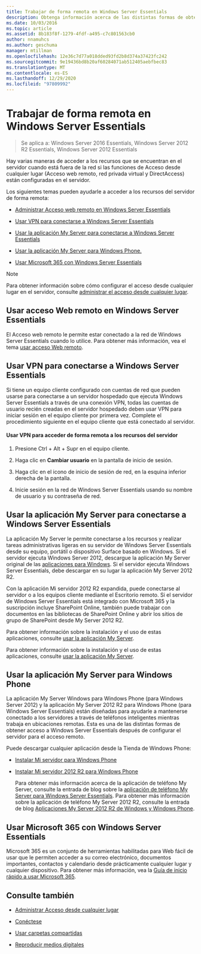 ```yaml
---
title: Trabajar de forma remota en Windows Server Essentials
description: Obtenga información acerca de las distintas formas de obtener acceso a los recursos que se encuentran en el servidor cuando está fuera de la red.
ms.date: 10/03/2016
ms.topic: article
ms.assetid: 8b183f8f-1279-4fdf-a495-c7c801563cb0
author: nnamuhcs
ms.author: geschuma
manager: mtillman
ms.openlocfilehash: 12e36c7d77a018dded93fd2b8d374a37423fc242
ms.sourcegitcommit: 9e19436bd8b20af60284071ab512405aebfbec83
ms.translationtype: MT
ms.contentlocale: es-ES
ms.lasthandoff: 12/29/2020
ms.locfileid: "97809992"
---
```

# <a name="work-remotely-in-windows-server-essentials"></a>Trabajar de forma remota en Windows Server Essentials

>Se aplica a: Windows Server 2016 Essentials, Windows Server 2012 R2 Essentials, Windows Server 2012 Essentials

 Hay varias maneras de acceder a los recursos que se encuentran en el servidor cuando está fuera de la red si las funciones de Acceso desde cualquier lugar (Acceso web remoto, red privada virtual y DirectAccess) están configuradas en el servidor.

 Los siguientes temas pueden ayudarle a acceder a los recursos del servidor de forma remota:


-   [Administrar Acceso web remoto en Windows Server Essentials](Work-Remotely-in-Windows-Server-Essentials.md#BKMA_RWA)

-   [Usar VPN para conectarse a Windows Server Essentials](Work-Remotely-in-Windows-Server-Essentials.md#BKMK_3)

-   [Usar la aplicación My Server para conectarse a Windows Server Essentials](Work-Remotely-in-Windows-Server-Essentials.md#BKMK_App)

-   [Usar la aplicación My Server para Windows Phone.](Work-Remotely-in-Windows-Server-Essentials.md#BKMK_2)

-   [Usar Microsoft 365 con Windows Server Essentials](Work-Remotely-in-Windows-Server-Essentials.md#BKMK_O365)

> [!NOTE]
>  Para obtener información sobre cómo configurar el acceso desde cualquier lugar en el servidor, consulte [administrar el acceso desde cualquier lugar](../manage/Manage-Anywhere-Access-in-Windows-Server-Essentials.md).

##  <a name="use-remote-web-access-in-windows-server-essentials"></a><a name="BKMA_RWA"></a> Usar acceso Web remoto en Windows Server Essentials

 El Acceso web remoto le permite estar conectado a la red de Windows Server Essentials cuando lo utilice. Para obtener más información, vea el tema [usar acceso Web remoto](Use-Remote-Web-Access-in-Windows-Server-Essentials.md).


##  <a name="use-vpn-to-connect-to-windows-server-essentials"></a><a name="BKMK_3"></a> Usar VPN para conectarse a Windows Server Essentials
 Si tiene un equipo cliente configurado con cuentas de red que pueden usarse para conectarse a un servidor hospedado que ejecuta Windows Server Essentials a través de una conexión VPN, todas las cuentas de usuario recién creadas en el servidor hospedado deben usar VPN para iniciar sesión en el equipo cliente por primera vez. Complete el procedimiento siguiente en el equipo cliente que está conectado al servidor.

#### <a name="to-use-vpn-to-remotely-access-server-resources"></a>Usar VPN para acceder de forma remota a los recursos del servidor

1.  Presione Ctrl + Alt + Supr en el equipo cliente.

2.  Haga clic en **Cambiar usuario** en la pantalla de inicio de sesión.

3.  Haga clic en el icono de inicio de sesión de red, en la esquina inferior derecha de la pantalla.

4.  Inicie sesión en la red de Windows Server Essentials usando su nombre de usuario y su contraseña de red.

##  <a name="use-the-my-server-app-to-connect-to-windows-server-essentials"></a><a name="BKMK_App"></a> Usar la aplicación My Server para conectarse a Windows Server Essentials
 La aplicación My Server le permite conectarse a los recursos y realizar tareas administrativas ligeras en su servidor de Windows Server Essentials desde su equipo, portátil o dispositivo Surface basado en Windows. Si el servidor ejecuta Windows Server 2012, descargue la aplicación My Server original de las [aplicaciones para Windows](https://windows.microsoft.com/windows-8/apps). Si el servidor ejecuta Windows Server Essentials, debe descargar en su lugar la aplicación My Server 2012 R2.

 Con la aplicación Mi servidor 2012 R2 expandida, puede conectarse al servidor o a los equipos cliente mediante el Escritorio remoto. Si el servidor de Windows Server Essentials está integrado con Microsoft 365 y la suscripción incluye SharePoint Online, también puede trabajar con documentos en las bibliotecas de SharePoint Online y abrir los sitios de grupo de SharePoint desde My Server 2012 R2.


 Para obtener información sobre la instalación y el uso de estas aplicaciones, consulte [usar la aplicación My Server](Use-the-My-Server-App-to-Connect-to-Windows-Server-Essentials.md).

 Para obtener información sobre la instalación y el uso de estas aplicaciones, consulte [usar la aplicación My Server](../use/Use-the-My-Server-App-to-Connect-to-Windows-Server-Essentials.md).


##  <a name="use-the-my-server-app-for-windows-phone"></a><a name="BKMK_2"></a> Usar la aplicación My Server para Windows Phone
 La aplicación My Server Windows para Windows Phone (para Windows Server 2012) y la aplicación My Server 2012 R2 para Windows Phone (para Windows Server Essentials) están diseñadas para ayudarle a mantenerse conectado a los servidores a través de teléfonos inteligentes mientras trabaja en ubicaciones remotas. Esta es una de las distintas formas de obtener acceso a Windows Server Essentials después de configurar el servidor para el acceso remoto.

 Puede descargar cualquier aplicación desde la Tienda de Windows Phone:

- [Instalar Mi servidor para Windows Phone](http://www.windowsphone.com/store/app/my-server/6c2f98d5-6fcf-4e1d-b8b1-cde62ea1a94a)

- [Instalar Mi servidor 2012 R2 para Windows Phone](http://www.windowsphone.com/store/app/my-server-2012-r2/44f596b5-0477-4096-b96e-ddd6ef64ad6b)

  Para obtener más información acerca de la aplicación de teléfono My Server, consulte la entrada de blog sobre la [aplicación de teléfono My Server para Windows Server Essentials](/archive/blogs/sbs/my-server-phone-app-for-windows-server-2012-essentials). Para obtener más información sobre la aplicación de teléfono My Server 2012 R2, consulte la entrada de blog [Aplicaciones My Server 2012 R2 de Windows y Windows Phone](/archive/blogs/sbs/my-server-2012-r2-windows-and-windows-phone-apps).

##  <a name="use-microsoft-365-with-windows-server-essentials"></a><a name="BKMK_O365"></a> Usar Microsoft 365 con Windows Server Essentials

 Microsoft 365 es un conjunto de herramientas habilitadas para Web fácil de usar que le permiten acceder a su correo electrónico, documentos importantes, contactos y calendario desde prácticamente cualquier lugar y cualquier dispositivo. Para obtener más información, vea la [Guía de inicio rápido a usar Microsoft 365](Quick-Start-Guide-to-Using-Microsoft-Office-365-with-Windows-Server-Essentials.md).


## <a name="see-also"></a>Consulte también

-   [Administrar Acceso desde cualquier lugar](../manage/Manage-Anywhere-Access-in-Windows-Server-Essentials.md)

-   [Conéctese](Get-Connected-in-Windows-Server-Essentials.md)

-   [Usar carpetas compartidas](Use-Shared-Folders-in-Windows-Server-Essentials.md)

-   [Reproducir medios digitales](Play-Digital-Media-in-Windows-Server-Essentials.md)